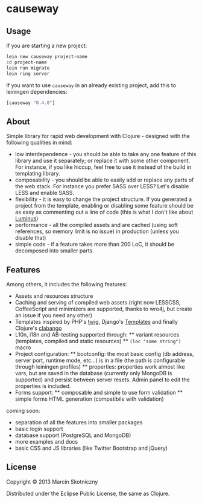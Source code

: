 # causeway

## Usage

If you are starting a new project: 

```bash
lein new causeway project-name
cd project-name 
lein run migrate
lein ring server
```

If you want to use `causeway` in an already existing project, add this to leiningen dependencies:

```clojure
[causeway "0.4.0"]
```
## About
Simple library for rapid web development with Clojure - designed with the following qualities in mind:
* low interdependence - you should be able to take any one feature of this library and use it separately; or replace it with some other component. For instance, if you like hiccup, feel free to use it instead of the build in templating library.
* composability - you should be able to easily add or replace any parts of the web stack. For instance you prefer SASS over LESS? Let's disable LESS and enable SASS.
* flexibility - it is easy to change the project structure. If you generated a project from the template, enabling or disabling some feature should be as easy as commenting out a line of code (this is what I don't like about [Luminus](https://github.com/yogthos/luminus-template))
* performance - all the compiled assets and are cached (using soft references, so memory limit is no issue) in production (unless you disable that)
* simple code - if a feature takes more than 200 LoC, it should be decomposed into smaller parts.


## Features
Among others, it includes the following features:

* Assets and resources structure
* Caching and serving of compiled web assets (right now LESSCSS, CoffeeScript and minimizers are supported, thanks to wro4j, but create an issue if you need any other)
* Templates inspired by PHP's [twig](http://twig.sensiolabs.org/), Django's [Templates](https://docs.djangoproject.com/en/dev/ref/templates/) and finally Clojure's [clabango](https://github.com/danlarkin/clabango)
* L10n, i18n and AB-testing supported through:
** variant resources (templates, compiled and static resources)
** `(loc "some string")` macro
* Project configuration:
** bootconfig: the most basic config (db address, server port, runtime mode, etc...) is in a file (the path is configurable through leiningen profiles)
** properties: properties work almost like vars, but are saved in the database (currently only MongoDB is supported) and persist between server resets. Admin panel to edit the properties is included.
* Forms support:
** composable and simple to use form validation
** simple forms HTML generation (compatibile with validation)

coming soon:
* separation of all the features into smaller packages
* basic login support
* database support (PostgreSQL and MongoDB)
* more examples and docs
* basic CSS and JS libraries (like Twitter Bootstrap and jQuery)


## License

Copyright © 2013 Marcin Skotniczny

Distributed under the Eclipse Public License, the same as Clojure.
